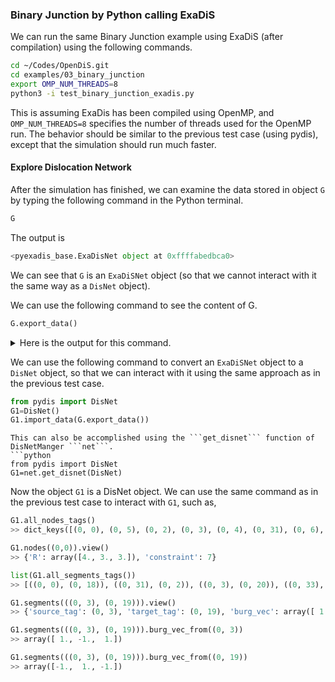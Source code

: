 ### Binary Junction by Python calling ExaDiS

We can run the same Binary Junction example using ExaDiS (after compilation) using the following commands.

```bash
cd ~/Codes/OpenDiS.git
cd examples/03_binary_junction
export OMP_NUM_THREADS=8
python3 -i test_binary_junction_exadis.py
```
This is assuming ExaDis has been compiled using OpenMP, and ```OMP_NUM_THREADS=8``` specifies the number of threads used for the OpenMP run.  The behavior should be similar to the previous test case (using pydis), except that the simulation should run much faster.

#### Explore Dislocation Network

After the simulation has finished, we can examine the data stored in object ```G``` by typing the following command in the Python terminal.
```python
G
```
The output is
```python
<pyexadis_base.ExaDisNet object at 0xffffabedbca0>
```
We can see that ```G``` is an ```ExaDiSNet``` object (so that we cannot interact with it the same way as a ```DisNet``` object).

We can use the following command to see the content of G.

```python
G.export_data()
```
       
<details>
  <summary>
   Here is the output for this command.
  </summary>

```python
{'cell': {'h': array([[8., 0., 0.],
       [0., 8., 0.],
       [0., 0., 8.]]), 'origin': array([0., 0., 0.]), 'is_periodic': [0, 0, 0]}, 'nodes': {'tags': array([[ 0,  0],
       [ 0,  5],
       [ 0,  2],
       [ 0,  3],
       [ 0,  4],
       ...,
       [ 0, 26],
       [ 0, 27],
       [ 0, 28],
       [ 0, 29],
       [ 0, 30]]), 'positions': array([[4.        , 3.        , 3.        ],
       [5.        , 4.        , 5.        ],
       [4.        , 5.        , 5.        ],
       [3.        , 4.        , 3.        ],
       [4.23214185, 4.23214185, 4.23214185],
       ...,
       [3.89698369, 3.35282098, 3.35282098],
       [4.17372627, 4.39481591, 4.39481591],
       [3.35282098, 3.89698369, 3.35282098],
       [4.39481591, 4.17372627, 4.39481591],
       [3.75646582, 3.75646582, 3.75646582]]), 'constraints': array([[7],
       [7],
       [7],
       [7],
       [0],
       ...,
       [0],
       [0],
       [0],
       [0],
       [0]])}, 'segs': {'nodeids': array([[ 0, 18],
       [ 5,  2],
       [ 3, 20],
       [21,  1],
       [ 4, 11],
       ...,
       [26,  6],
       [27,  7],
       [28,  8],
       [29,  9],
       [19, 13]]), 'burgers': array([[-1.,  1.,  1.],
       [-1.,  1.,  1.],
       [ 1., -1.,  1.],
       [ 1., -1.,  1.],
       [ 0.,  0., -2.],
       ...,
       [-1.,  1.,  1.],
       [-1.,  1.,  1.],
       [ 1., -1.,  1.],
       [ 1., -1.,  1.],
       [ 0.,  0., -2.]]), 'planes': array([[ 0.        ,  0.70710678, -0.70710678],
       [ 0.        ,  0.70710678, -0.70710678],
       [-0.70710678,  0.        ,  0.70710678],
       [-0.70710678,  0.        ,  0.70710678],
       [ 0.        ,  0.        ,  0.        ],
       ...,
       [ 0.        ,  0.70710678, -0.70710678],
       [ 0.        ,  0.70710678, -0.70710678],
       [-0.70710678,  0.        ,  0.70710678],
       [-0.70710678,  0.        ,  0.70710678],
       [ 0.        ,  0.        ,  0.        ]])}}
```
</details>


We can use the following command to convert an ```ExaDiSNet``` object to a ```DisNet``` object, so that we can interact with it using the same approach as in the previous test case.
```python
from pydis import DisNet
G1=DisNet()
G1.import_data(G.export_data())
```

```{hint}
This can also be accomplished using the ```get_disnet``` function of DisNetManger ```net```.
```python
from pydis import DisNet
G1=net.get_disnet(DisNet)
```

Now the object ```G1``` is a DisNet object.  We can use the same command as in the previous test case to interact with ```G1```, such as,
```python
G1.all_nodes_tags()
>> dict_keys([(0, 0), (0, 5), (0, 2), (0, 3), (0, 4), (0, 31), (0, 6), (0, 7), (0, 8), (0, 9), (0, 10), (0, 1), (0, 12), (0, 32), (0, 14), (0, 15), (0, 16), (0, 17), (0, 18), (0, 19), (0, 20), (0, 33), (0, 22), (0, 23), (0, 24), (0, 25), (0, 26), (0, 27), (0, 28), (0, 29), (0, 30)])

G1.nodes((0,0)).view()
>> {'R': array([4., 3., 3.]), 'constraint': 7}

list(G1.all_segments_tags())
>> [((0, 0), (0, 18)), ((0, 31), (0, 2)), ((0, 3), (0, 20)), ((0, 33), (0, 5)), ((0, 4), (0, 1)), ((0, 6), (0, 22)), ((0, 7), (0, 23)), ((0, 8), (0, 24)), ((0, 9), (0, 25)), ((0, 10), (0, 26)), ((0, 4), (0, 27)), ((0, 12), (0, 28)), ((0, 4), (0, 29)), ((0, 14), (0, 30)), ((0, 15), (0, 31)), ((0, 16), (0, 30)), ((0, 17), (0, 33)), ((0, 18), (0, 10)), ((0, 1), (0, 19)), ((0, 20), (0, 12)), ((0, 32), (0, 30)), ((0, 22), (0, 14)), ((0, 23), (0, 15)), ((0, 24), (0, 16)), ((0, 25), (0, 17)), ((0, 26), (0, 6)), ((0, 27), (0, 7)), ((0, 28), (0, 8)), ((0, 29), (0, 9)), ((0, 19), (0, 32))]

G1.segments(((0, 3), (0, 19))).view()
>> {'source_tag': (0, 3), 'target_tag': (0, 19), 'burg_vec': array([ 1., -1.,  1.]), 'plane_normal': array([-0.70710678,  0.        ,  0.70710678])}

G1.segments(((0, 3), (0, 19))).burg_vec_from((0, 3))
>> array([ 1., -1.,  1.])

G1.segments(((0, 3), (0, 19))).burg_vec_from((0, 19))
>> array([-1.,  1., -1.])
```
